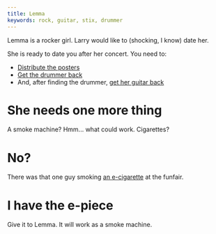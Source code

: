 ```yaml
---
title: Lemma
keywords: rock, guitar, stix, drummer
---
```


Lemma is a rocker girl. Larry would like to (shocking, I know) date her.

She is ready to date you after her concert. You need to:
 * [Distribute the posters](020-posters/index.md)
 * [Get the drummer back](010-drummer/index.md)
 * And, after finding the drummer, [get her guitar back](030-guitar/index.md)

# She needs one more thing
A smoke machine? Hmm... what could work. Cigarettes?

# No?
There was that one guy smoking [an e-cigarette](/050-pier69/010-smoking-guy.md) at the funfair.

# I have the e-piece
Give it to Lemma. It will work as a smoke machine.
